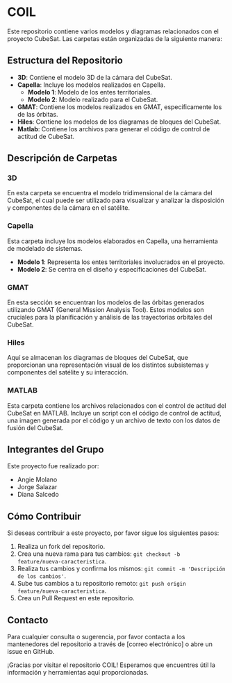 # COIL

Este repositorio contiene varios modelos y diagramas relacionados con el proyecto CubeSat. Las carpetas están organizadas de la siguiente manera:




## Estructura del Repositorio

- **3D**: Contiene el modelo 3D de la cámara del CubeSat.
- **Capella**: Incluye los modelos realizados en Capella.
  - **Modelo 1**: Modelo de los entes territoriales.
  - **Modelo 2**: Modelo realizado para el CubeSat.
- **GMAT**: Contiene los modelos realizados en GMAT, específicamente los de las órbitas.
- **Hiles**: Contiene los modelos de los diagramas de bloques del CubeSat.
- **Matlab**: Contiene los archivos para generar el código de control de actitud de CubeSat.

## Descripción de Carpetas

### 3D
En esta carpeta se encuentra el modelo tridimensional de la cámara del CubeSat, el cual puede ser utilizado para visualizar y analizar la disposición y componentes de la cámara en el satélite.

### Capella
Esta carpeta incluye los modelos elaborados en Capella, una herramienta de modelado de sistemas. 
- **Modelo 1**: Representa los entes territoriales involucrados en el proyecto.
- **Modelo 2**: Se centra en el diseño y especificaciones del CubeSat.

### GMAT
En esta sección se encuentran los modelos de las órbitas generados utilizando GMAT (General Mission Analysis Tool). Estos modelos son cruciales para la planificación y análisis de las trayectorias orbitales del CubeSat.

### Hiles
Aquí se almacenan los diagramas de bloques del CubeSat, que proporcionan una representación visual de los distintos subsistemas y componentes del satélite y su interacción.

### MATLAB
Esta carpeta contiene los archivos relacionados con el control de actitud del CubeSat en MATLAB. Incluye un script con el código de control de actitud, una imagen generada por el código y un archivo de texto con los datos de fusión del CubeSat.

## Integrantes del Grupo

Este proyecto fue realizado por:
- Angie Molano
- Jorge Salazar
- Diana Salcedo

## Cómo Contribuir
Si deseas contribuir a este proyecto, por favor sigue los siguientes pasos:
1. Realiza un fork del repositorio.
2. Crea una nueva rama para tus cambios: `git checkout -b feature/nueva-caracteristica`.
3. Realiza tus cambios y confirma los mismos: `git commit -m 'Descripción de los cambios'`.
4. Sube tus cambios a tu repositorio remoto: `git push origin feature/nueva-caracteristica`.
5. Crea un Pull Request en este repositorio.

## Contacto
Para cualquier consulta o sugerencia, por favor contacta a los mantenedores del repositorio a través de [correo electrónico] o abre un issue en GitHub.


¡Gracias por visitar el repositorio COIL! Esperamos que encuentres útil la información y herramientas aquí proporcionadas.

